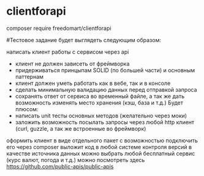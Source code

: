 # clientforapi

composer require freedomart/clientforapi

#Тестовое задание будет выглядеть следующим образом:

написать клиент работы с сервисом через api
- клиент не должен зависеть от фреймворка
- придерживаться принцыпам SOLID (по большей части) и основным паттернам
- клиент должен уметь работать как в вебе, так и в консоле
- сделать минимальную валидацию данных перед отправкой запроса
- сохранять ответ от сервиса во временный файле, а так же дать возможность изменять место хранения (кэш, база и т.д.)
  Будет плюсом:
- написать unit тесты основных методов (желательно через моки)
- заложить возможность посылать запросы через любой http клиент (curl, guzzle, а так же встроенные во фреймворк)


оформить клиент в виде отдельного пакет с возможностью подключить его через composer
выложит код в любой системе контроля версий
в качестве источника данных можно выбрать любой бесплатный сервис (курс валют, погода и т.д.)
можно посмотреть здесь https://github.com/public-apis/public-apis